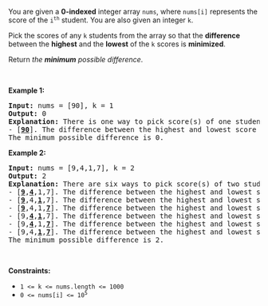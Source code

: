 <div><p>You are given a <strong>0-indexed</strong> integer array <code>nums</code>, where <code>nums[i]</code> represents the score of the <code>i<sup>th</sup></code> student. You are also given an integer <code>k</code>.</p>

<p>Pick the scores of any <code>k</code> students from the array so that the <strong>difference</strong> between the <strong>highest</strong> and the <strong>lowest</strong> of the <code>k</code> scores is <strong>minimized</strong>.</p>

<p>Return <em>the <strong>minimum</strong> possible difference</em>.</p>

<p>&nbsp;</p>
<p><strong>Example 1:</strong></p>

<pre><strong>Input:</strong> nums = [90], k = 1
<strong>Output:</strong> 0
<strong>Explanation:</strong> There is one way to pick score(s) of one student:
- [<strong><u>90</u></strong>]. The difference between the highest and lowest score is 90 - 90 = 0.
The minimum possible difference is 0.
</pre>

<p><strong>Example 2:</strong></p>

<pre><strong>Input:</strong> nums = [9,4,1,7], k = 2
<strong>Output:</strong> 2
<strong>Explanation:</strong> There are six ways to pick score(s) of two students:
- [<strong><u>9</u></strong>,<strong><u>4</u></strong>,1,7]. The difference between the highest and lowest score is 9 - 4 = 5.
- [<strong><u>9</u></strong>,4,<strong><u>1</u></strong>,7]. The difference between the highest and lowest score is 9 - 1 = 8.
- [<strong><u>9</u></strong>,4,1,<strong><u>7</u></strong>]. The difference between the highest and lowest score is 9 - 7 = 2.
- [9,<strong><u>4</u></strong>,<strong><u>1</u></strong>,7]. The difference between the highest and lowest score is 4 - 1 = 3.
- [9,<strong><u>4</u></strong>,1,<strong><u>7</u></strong>]. The difference between the highest and lowest score is 7 - 4 = 3.
- [9,4,<strong><u>1</u></strong>,<strong><u>7</u></strong>]. The difference between the highest and lowest score is 7 - 1 = 6.
The minimum possible difference is 2.</pre>

<p>&nbsp;</p>
<p><strong>Constraints:</strong></p>

<ul>
	<li><code>1 &lt;= k &lt;= nums.length &lt;= 1000</code></li>
	<li><code>0 &lt;= nums[i] &lt;= 10<sup>5</sup></code></li>
</ul>
</div>